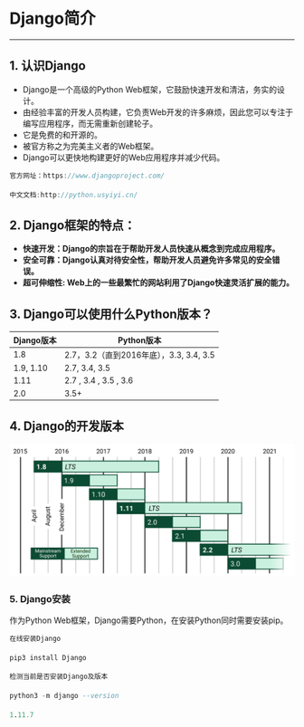 Django简介
===

---

## 1. 认识Django

* Django是一个高级的Python Web框架，它鼓励快速开发和清洁，务实的设计。
* 由经验丰富的开发人员构建，它负责Web开发的许多麻烦，因此您可以专注于编写应用程序，而无需重新创建轮子。
* 它是免费的和开源的。
* 被官方称之为完美主义者的Web框架。
* Django可以更快地构建更好的Web应用程序并减少代码。

```js
官方网址：https://www.djangoproject.com/

中文文档:http://python.usyiyi.cn/
```

## 2. Django框架的特点：

* **快速开发：Django的宗旨在于帮助开发人员快速从概念到完成应用程序。**
* **安全可靠：Django认真对待安全性，帮助开发人员避免许多常见的安全错误。**
* **超可伸缩性: Web上的一些最繁忙的网站利用了Django快速灵活扩展的能力。**


## 3. Django可以使用什么Python版本？

Django版本 | Python版本
-----------|-------------
1.8 | 2.7，3.2（直到2016年底），3.3, 3.4, 3.5
1.9, 1.10 | 2.7, 3.4, 3.5
1.11 | 2.7 , 3.4 , 3.5 , 3.6
2.0 | 3.5+


## 4. Django的开发版本

![](../images/django.png)

### 5. Django安装

作为Python Web框架，Django需要Python，在安装Python同时需要安装pip。

```sql
在线安装Django

pip3 install Django

检测当前是否安装Django及版本

python3 -m django --version

1.11.7
```
